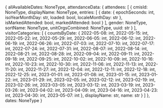{
  allAvailableDates: NoneType,
  attendanceData: {
    attendees: [
      {
        cmisId: NoneType,
        displayName: NoneType,
        entries: [
          {
            date: {
              epochSeconds: int,
              isoYearMonthDay: str,
              loaded: bool,
              localeMonthDay: str
            },
            isMarkedAttended: bool,
            markedAttended: bool
          }
        ],
        gender: NoneType,
        sortName: NoneType,
        unitOrgsCombined: NoneType,
        uuid: str
      }
    ],
    visitorCategories: [
      {
        countsByDate: {
          2022-05-08: int,
          2022-05-15: int,
          2022-05-22: int,
          2022-05-29: int,
          2022-06-05: int,
          2022-06-12: int,
          2022-06-19: int,
          2022-06-26: int,
          2022-07-03: int,
          2022-07-10: int,
          2022-07-17: int,
          2022-07-24: int,
          2022-07-31: int,
          2022-08-07: int,
          2022-08-14: int,
          2022-08-21: int,
          2022-08-28: int,
          2022-09-04: int,
          2022-09-11: int,
          2022-09-18: int,
          2022-09-25: int,
          2022-10-02: int,
          2022-10-09: int,
          2022-10-16: int,
          2022-10-23: int,
          2022-10-30: int,
          2022-11-06: int,
          2022-11-13: int,
          2022-11-20: int,
          2022-11-27: int,
          2022-12-04: int,
          2022-12-11: int,
          2022-12-18: int,
          2022-12-25: int,
          2023-01-01: int,
          2023-01-08: int,
          2023-01-15: int,
          2023-01-22: int,
          2023-01-29: int,
          2023-02-05: int,
          2023-02-12: int,
          2023-02-19: int,
          2023-02-26: int,
          2023-03-05: int,
          2023-03-12: int,
          2023-03-19: int,
          2023-03-26: int,
          2023-04-02: int,
          2023-04-09: int,
          2023-04-16: int,
          2023-04-23: int,
          2023-04-30: int,
          2023-05-07: int
        },
        displayName: str,
        name: str
      }
    ]
  },
  dates: NoneType
}